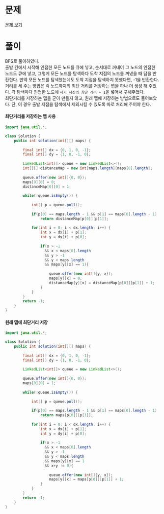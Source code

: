 # 문제
[문제 보기](https://school.programmers.co.kr/learn/courses/30/lessons/1844)
# 풀이
BFS로 풀이하였다. <br>
출발 칸에서 시작해 인접한 모든 노드를 큐에 넣고, 순서대로 꺼내어 그 노드의 인접한 노드도 큐에 넣고, 그렇게 모든 노드를 탐색하다 도착 지점의 노드를 꺼냈을 때 답을 반환한다. 만약 모든 노드를 탐색했는데도 도착 지점을 탐색하지 못했다면, -1을 반환한다.
<br>
거리를 세 주는 방법은 각 노드까지의 최단 거리를 저장하는 맵을 하나 더 생성 해 주었다. 각 탐색마다 인접한 노드에 `자기 자신의 최단 거리 + 1`을 넣어서 구해주었다.<br>
최단거리를 저장하는 맵을 굳이 만들지 않고, 원래 맵에 저장하는 방법으로도 풀어보았다. 단, 이 경우 출발 지점을 탐색에서 제외시킬 수 있도록 따로 처리해 주어야 한다.

#### 최단거리를 저장하는 맵 사용
```java
import java.util.*;

class Solution {
    public int solution(int[][] maps) {
        
        final int[] dx = {0, 1, 0, -1};
        final int[] dy = {1, 0, -1, 0};
        
        LinkedList<int[]> queue = new LinkedList<>();
        int[][] distanceMap = new int[maps.length][maps[0].length];
        
        queue.offer(new int[]{0, 0});
        maps[0][0] = 0;
        distanceMap[0][0] = 1;
        
        while(!queue.isEmpty()) {
            
            int[] p = queue.poll();
            
            if(p[0] == maps.length - 1 && p[1] == maps[0].length - 1)
                return distanceMap[p[0]][p[1]];
            
            for(int i = 0; i < dx.length; i++) {
                int x = dx[i] + p[1];
                int y = dy[i] + p[0];
                
                if(x > -1
                  && x < maps[0].length
                  && y > -1
                  && y < maps.length
                  && maps[y][x] == 1){
                    
                    queue.offer(new int[]{y, x});
                    maps[y][x] = 0;
                    distanceMap[y][x] = distanceMap[p[0]][p[1]] + 1;
                }
            }
        }
        return -1;
    }
}
```
#### 원래 맵에 최단거리 저장
```java
import java.util.*;

class Solution {
    public int solution(int[][] maps) {
        
        final int[] dx = {0, 1, 0, -1};
        final int[] dy = {1, 0, -1, 0};
        
        LinkedList<int[]> queue = new LinkedList<>();
        
        queue.offer(new int[]{0, 0});
        maps[0][0] = 1;
        
        while(!queue.isEmpty()) {
            
            int[] p = queue.poll();
            
            if(p[0] == maps.length - 1 && p[1] == maps[0].length - 1)
                return maps[p[0]][p[1]];
            
            for(int i = 0; i < dx.length; i++) {
                int x = dx[i] + p[1];
                int y = dy[i] + p[0];
                
                if(x > -1
                  && x < maps[0].length
                  && y > -1
                  && y < maps.length
                  && maps[y][x] == 1
                  && x+y != 0){
                    
                    queue.offer(new int[]{y, x});
                    maps[y][x] = maps[p[0]][p[1]] + 1;
                }
            }
        }
        return -1;
    }
}
```
